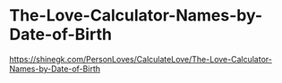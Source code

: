 # The-Love-Calculator-Names-by-Date-of-Birth
https://shinegk.com/PersonLoves/CalculateLove/The-Love-Calculator-Names-by-Date-of-Birth
